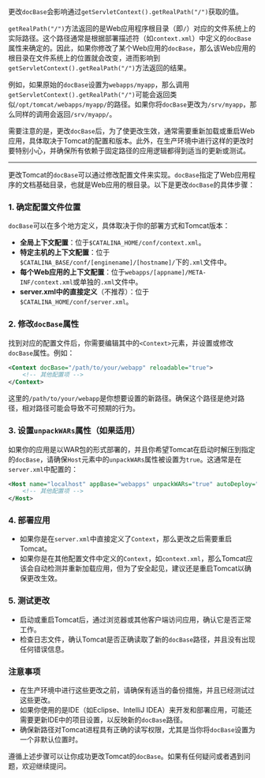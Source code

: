 
更改`docBase`会影响通过`getServletContext().getRealPath("/")`获取的值。

`getRealPath("/")`方法返回的是Web应用程序根目录（即`/`）对应的文件系统上的实际路径。这个路径通常是根据部署描述符（如`context.xml`）中定义的`docBase`属性来确定的。因此，如果你修改了某个Web应用的`docBase`，那么该Web应用的根目录在文件系统上的位置就会改变，进而影响到`getServletContext().getRealPath("/")`方法返回的结果。

例如，如果原始的`docBase`设置为`webapps/myapp`，那么调用`getServletContext().getRealPath("/")`可能会返回类似`/opt/tomcat/webapps/myapp/`的路径。如果你将`docBase`更改为`/srv/myapp`，那么同样的调用会返回`/srv/myapp/`。

需要注意的是，更改`docBase`后，为了使更改生效，通常需要重新加载或重启Web应用，具体取决于Tomcat的配置和版本。此外，在生产环境中进行这样的更改时要特别小心，并确保所有依赖于固定路径的应用逻辑都得到适当的更新或测试。


---


更改Tomcat的`docBase`可以通过修改配置文件来实现。`docBase`指定了Web应用程序的文档基础目录，也就是Web应用的根目录。以下是更改`docBase`的具体步骤：

### 1. 确定配置文件位置

`docBase`可以在多个地方定义，具体取决于你的部署方式和Tomcat版本：

- **全局上下文配置**：位于`$CATALINA_HOME/conf/context.xml`。
- **特定主机的上下文配置**：位于`$CATALINA_BASE/conf/[enginename]/[hostname]/`下的`.xml`文件中。
- **每个Web应用的上下文配置**：位于`webapps/[appname]/META-INF/context.xml`或单独的`.xml`文件中。
- **server.xml中的直接定义**（不推荐）：位于`$CATALINA_HOME/conf/server.xml`。

### 2. 修改`docBase`属性

找到对应的配置文件后，你需要编辑其中的`<Context>`元素，并设置或修改`docBase`属性。例如：

```xml
<Context docBase="/path/to/your/webapp" reloadable="true">
    <!-- 其他配置项 -->
</Context>
```

这里的`/path/to/your/webapp`是你想要设置的新路径。确保这个路径是绝对路径，相对路径可能会导致不可预期的行为。

### 3. 设置`unpackWARs`属性（如果适用）

如果你的应用是以WAR包的形式部署的，并且你希望Tomcat在启动时解压到指定的`docBase`，请确保`Host`元素中的`unpackWARs`属性被设置为`true`。这通常是在`server.xml`中配置的：

```xml
<Host name="localhost" appBase="webapps" unpackWARs="true" autoDeploy="true">
    <!-- 其他配置项 -->
</Host>
```

### 4. 部署应用

- 如果你是在`server.xml`中直接定义了`Context`，那么更改之后需要重启Tomcat。
- 如果你是在其他配置文件中定义的`Context`，如`context.xml`，那么Tomcat应该会自动检测并重新加载应用，但为了安全起见，建议还是重启Tomcat以确保更改生效。

### 5. 测试更改

- 启动或重启Tomcat后，通过浏览器或其他客户端访问应用，确认它是否正常工作。
- 检查日志文件，确认Tomcat是否正确读取了新的`docBase`路径，并且没有出现任何错误信息。

### 注意事项

- 在生产环境中进行这些更改之前，请确保有适当的备份措施，并且已经测试过这些更改。
- 如果你使用的是IDE（如Eclipse、IntelliJ IDEA）来开发和部署应用，可能还需要更新IDE中的项目设置，以反映新的`docBase`路径。
- 确保新路径对Tomcat进程具有正确的读写权限，尤其是当你将`docBase`设置为一个非默认位置时。

遵循上述步骤可以让你成功更改Tomcat的`docBase`。如果有任何疑问或者遇到问题，欢迎继续提问。